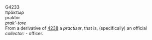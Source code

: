 G4233  
πράκτωρ  
praktōr  
*prak‘-tore*  
From a derivative of [4238](g4238) a *practiser*, that is,
(specifically) an official *collector:* - officer.  
